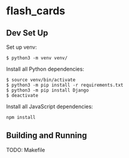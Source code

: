 # flash_cards

## Dev Set Up

Set up venv:

```
$ python3 -m venv venv/
```

Install all Python dependencies:

```
$ source venv/bin/activate
$ python3 -m pip install -r requirements.txt
$ python3 -m pip install Django
$ deactivate
```

Install all JavaScript dependencies:

```
npm install
```

## Building and Running

TODO: Makefile
